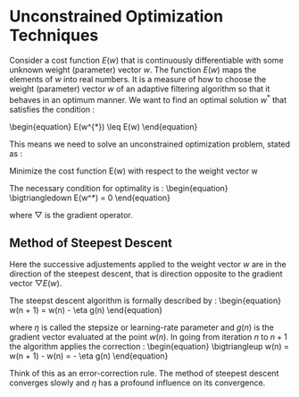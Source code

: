 # Unconstrained Optimization Techniques
Consider a cost function $E(w)$ that is continuously differentiable with some unknown weight (parameter) vector $w$.
The function $E(w)$ maps the elements of $w$ into real numbers. It is a measure of how to choose the weight (parameter) vector $w$ of an adaptive filtering algorithm so that it behaves in an optimum manner. We want to find an optimal solution $w^*$ that satisfies the condition :

\begin{equation}
E(w^{*}) \leq E(w)
\end{equation}

This means we need to solve an unconstrained optimization problem, stated as :

 Minimize the cost function E(w) with respect to the weight vector w

The necessary condition for optimality is :
\begin{equation}
\bigtriangledown E(w^*) = 0
\end{equation}

where $\bigtriangledown$ is the gradient operator.

## Method of Steepest Descent
Here the successive adjustements applied to the weight vector $w$ are in the direction of the steepest descent, that is direction opposite to the gradient vector $\bigtriangledown E(w)$.

The steepst descent algorithm is formally described by :
\begin{equation}
w(n + 1) = w(n) - \eta g(n) 
\end{equation}

where $\eta$ is called the stepsize or learning-rate parameter and $g(n)$ is the gradient vector evaluated at the point $w(n)$. In going from iteration $n$ to $n + 1$ the algorithm applies the correction :
\begin{equation}
\bigtriangleup w(n) = w(n + 1) - w(n) = - \eta g(n)
\end{equation}

Think of this as an error-correction rule. The method of steepest descent converges slowly and $\eta$ has a profound influence on its convergence.
